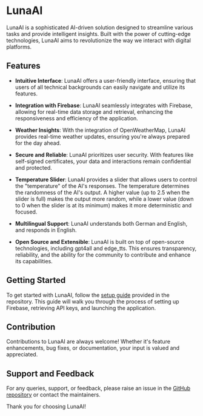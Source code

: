 # LunaAI

LunaAI is a sophisticated AI-driven solution designed to streamline various tasks and provide intelligent insights. Built with the power of cutting-edge technologies, LunaAI aims to revolutionize the way we interact with digital platforms.

## Features

- **Intuitive Interface**: LunaAI offers a user-friendly interface, ensuring that users of all technical backgrounds can easily navigate and utilize its features.

- **Integration with Firebase**: LunaAI seamlessly integrates with Firebase, allowing for real-time data storage and retrieval, enhancing the responsiveness and efficiency of the application.

- **Weather Insights**: With the integration of OpenWeatherMap, LunaAI provides real-time weather updates, ensuring you're always prepared for the day ahead.

- **Secure and Reliable**: LunaAI prioritizes user security. With features like self-signed certificates, your data and interactions remain confidential and protected.

- **Temperature Slider**: LunaAI provides a slider that allows users to control the "temperature" of the AI's responses. The temperature determines the randomness of the AI's output. A higher value (up to 2.5 when the slider is full) makes the output more random, while a lower value (down to 0 when the slider is at its minimum) makes it more deterministic and focused.

- **Multilingual Support**: LunaAI understands both German and English, and responds in English.

- **Open Source and Extensible**: LunaAI is built on top of open-source technologies, including gpt4all and edge_tts. This ensures transparency, reliability, and the ability for the community to contribute and enhance its capabilities.

## Getting Started

To get started with LunaAI, follow the [setup guide](SETUP.md) provided in the repository. This guide will walk you through the process of setting up Firebase, retrieving API keys, and launching the application.

## Contribution

Contributions to LunaAI are always welcome! Whether it's feature enhancements, bug fixes, or documentation, your input is valued and appreciated.

## Support and Feedback

For any queries, support, or feedback, please raise an issue in the [GitHub repository](https://github.com/72-S/LunaAi/issues) or contact the maintainers.

Thank you for choosing LunaAI!
